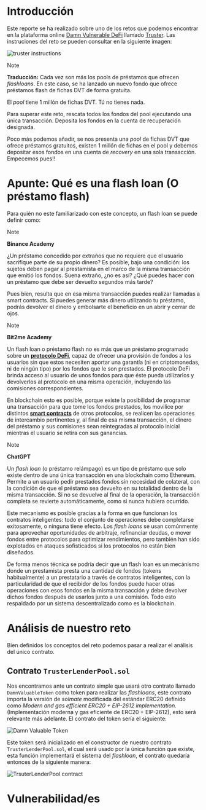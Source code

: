 # Introducción

Este reporte se ha realizado sobre uno de los retos que podemos encontrar en la plataforma online [Damn Vulnerable DeFi](https://www.damnvulnerabledefi.xyz/) llamado [Truster](https://www.damnvulnerabledefi.xyz/challenges/truster/). Las instruciones del reto se pueden consultar en la siguiente imagen:

![truster instructions](https://github.com/user-attachments/assets/ac5aa119-11aa-44aa-88ed-7f942543a986)

> [!NOTE]
> **Traducción:**
> Cada vez son más los pools de préstamos que ofrecen _flashloans_. En este caso, se ha lanzado un nuevo fondo que ofrece préstamos flash de fichas DVT de forma gratuita.
>
> El _pool_ tiene 1 millón de fichas DVT. Tú no tienes nada.
>
> Para superar este reto, rescata todos los fondos del pool ejecutando una única transacción. Deposita los fondos en la cuenta de recuperación designada.

Poco más podemos añadir, se nos presenta una _pool_ de fichas DVT que ofrece préstamos gratuitos, existen 1 millón de fichas en el pool y debemos depositar esos fondos en una cuenta de _recovery_ en una sola transacción. Empecemos pues!!

# Apunte: Qué es una flash loan (O préstamo flash)

Para quién no este familiarizado con este concepto, un flash loan se puede definir como:

>[!NOTE]
>**Binance Academy**
>
> ¿Un préstamo concedido por extraños que no requiere que el usuario sacrifique parte de su propio dinero? Es posible, bajo una condición: los sujetos deben pagar al prestamista en el marco de la misma transacción que emitió los fondos. Suena extraño, ¿no es así? ¿Qué puedes hacer con un préstamo que debe ser devuelto segundos más tarde?
> 
> Pues bien, resulta que en esa misma transacción puedes realizar llamadas a smart contracts. Si puedes generar más dinero utilizando tu préstamo, podrás devolver el dinero y embolsarte el beneficio en un abrir y cerrar de ojos.

>[!NOTE]
>**Bit2me Academy**
>
>Un flash loan o préstamo flash no es más que un préstamo programado sobre un [**protocolo DeFi**](https://academy.bit2me.com/que-es-defi-o-finanzas-descentralizadas/), capaz de ofrecer una provisión de fondos a los usuarios sin que estos necesiten aportar una garantía (ni en criptomonedas, ni de ningún tipo) por los fondos que le son prestados. El protocolo DeFi brinda acceso al usuario de unos fondos para que éste pueda utilizarlos y devolverlos al protocolo en una misma operación, incluyendo las comisiones correspondientes.
>
>En blockchain esto es posible, porque existe la posibilidad de programar una transacción para que tome los fondos prestados, los movilice por distintos [**smart contracts**](https://academy.bit2me.com/que-son-los-smart-contracts/) de otros protocolos, se realicen las operaciones de intercambio pertinentes y, al final de esa misma transacción, el dinero del préstamo y sus comisiones sean reintegradas al protocolo inicial mientras el usuario se retira con sus ganancias.

>[!NOTE]
>**ChatGPT**
>
>Un _flash loan_ (o préstamo relámpago) es un tipo de préstamo que solo existe dentro de una única transacción en una blockchain como Ethereum. Permite a un usuario pedir prestados fondos sin necesidad de colateral, con la condición de que el préstamo sea devuelto en su totalidad dentro de la misma transacción. Si no se devuelve al final de la operación, la transacción completa se revierte automáticamente, como si nunca hubiera ocurrido.
>
>Este mecanismo es posible gracias a la forma en que funcionan los contratos inteligentes: todo el conjunto de operaciones debe completarse exitosamente, o ninguna tiene efecto. Los _flash loans_ se usan comúnmente para aprovechar oportunidades de arbitraje, refinanciar deudas, o mover fondos entre protocolos para optimizar rendimientos, pero también han sido explotados en ataques sofisticados si los protocolos no están bien diseñados.

De forma menos técnica se podría decir que un flash loan es un mecánismo donde un prestamista presta una cantidad de fondos (tokens habitualmente) a un prestatario a través de contratos inteligentes, con la particularidad de que el recibidor de los fondos puede hacer otras operaciones con esos fondos en la misma transacción y debe devolver dichos fondos después de usarlos junto a una comisión. Todo esto respaldado por un sistema descentralizado como es la blockchain.

# Análisis de nuestro reto

Bien definidos los conceptos del reto podemos pasar a realizar el análisis del único contrato.

## Contrato `TrusterLenderPool.sol`

Nos encontramos ante un contrato simple que usará otro contrato llamado `DamnValuableToken` como token para realizar las _flashloans_, este contrato importa la versión de _solmate_ modificada del estándar ERC20 definido como _Modern and gas efficient ERC20 + EIP-2612 implementation._ (Implementación moderna y gas eficiente de ERC20 + EIP-2612), esto será relevante más adelante. El contrato del token sería el siguiente:

![Damn Valuable Token](https://github.com/user-attachments/assets/7ec8600b-b17e-431b-ad85-de35e6733c77)

Este token será inicializado en el constructor de nuestro contrato `TrusterLenderPool.sol`, el cual será usado por la única función que existe, esta función implementará el sistema del _flashloan_, el contrato quedaría entonces de la siguiente manera:

![TrsuterLenderPool contract](https://github.com/user-attachments/assets/02ec37b3-652d-4c86-a5f4-c4349e689de6)

# Vulnerabilidad/es

